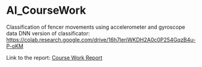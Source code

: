 # AI_CourseWork
Сlassification of fencer movements using accelerometer and gyroscope data
DNN version of classificator: https://colab.research.google.com/drive/16h7leriWKDH2A0c0P254GqzB4u-P-oKM

Link to the report: [Course Work Report](https://docs.google.com/document/d/1EaFY2KynlSUyBz5T50zKvUTG4NPDV8zxrgKYL5_ibnQ/edit?usp=sharing)
